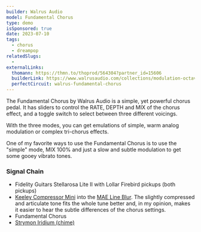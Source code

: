 ```yaml
---
builder: Walrus Audio
model: Fundamental Chorus
type: demo
isSponsored: true
date: 2023-07-10
tags:
  - chorus
  - dreampop
relatedSlugs:
  -
externalLinks:
  thomann: https://thmn.to/thoprod/564304?partner_id=15606
  builderLink: https://www.walrusaudio.com/collections/modulation-octave/products/fundamental-series-chorus
  perfectCircuit: walrus-fundamental-chorus
---
```


The Fundamental Chorus by Walrus Audio is a simple, yet powerful chorus pedal. It has sliders to control the RATE, DEPTH and MIX of the chorus effect, and a toggle switch to select between three different voicings.

With the three modes, you can get emulations of simple, warm analog modulation or complex tri-chorus effects.

One of my favorite ways to use the Fundamental Chorus is to use the "simple" mode, MIX 100% and just a slow and subtle modulation to get some gooey vibrato tones.

### Signal Chain

- Fidelity Guitars Stellarosa Lite II with Lollar Firebird pickups (both pickups)
- [Keeley Compressor Mini](/demos/keeley-electronics-compressor-mini) into the [MAE Line Blur](/demos/mask-audio-electronics-line-blur). The slightly compressed and articulate tone fits the whole tune better and, in my opinion, makes it easier to hear the subtle differences of the chorus settings.
- Fundamental Chorus
- [Strymon Iridium (chime)](/demos/strymon-iridium)
